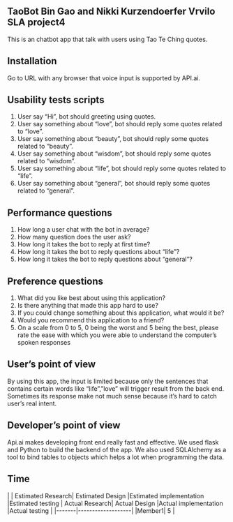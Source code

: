## TaoBot Bin Gao and Nikki Kurzendoerfer Vrvilo SLA project4

This is an chatbot app that talk with users using Tao Te Ching quotes.
## Installation
Go to URL with any browser that voice input is supported by API.ai.
## Usability tests scripts
1. User say “Hi”, bot should greeting using quotes.
2. User say something about “love”, bot should reply some quotes related to “love”.
3. User say something about “beauty”, bot should reply some quotes related to “beauty”.
4. User say something about “wisdom”, bot should reply some quotes related to “wisdom”.
5. User say something about “life”, bot should reply some quotes related to “life”.
6. User say something about “general”, bot should reply some quotes related to “general”.


## Performance questions
1. How long a user chat with the bot in average?
2. How many question does the user ask?
3. How long it takes the bot to reply at first time?
4. How long it takes the bot to reply questions about “life”?
5. How long it takes the bot to reply questions about “general”?

## Preference questions
1. What did you like best about using this application?
2. Is there anything that made this app hard to use?
3. If you could change something about this application, what would it be?
4. Would you recommend this application to a friend?
5. On a scale from 0 to 5, 0 being the worst and 5 being the best, please rate the ease with which you were able to understand the computer’s spoken responses

## User’s point of view
By using this app, the input is limited because only the sentences that contains certain words like “life”,”love” will trigger result from the back end.  Sometimes its response make not much sense because it’s hard to catch user’s real intent.

## Developer’s point of view
Api.ai makes developing front end really fast and effective. We used flask and Python to build the backend of the app. We also used SQLAlchemy as a tool to bind tables to objects which helps a lot when programming the data.
## Time
| 	 	| Estimated Research| Estimated Design |Estimated implementation |Estimated testing |  Actual Research| Actual Design |Actual implementation |Actual testing |
|-------|-------------------|
|Member1|	   5			|

